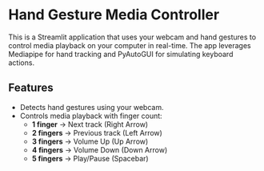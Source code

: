 # Hand Gesture Media Controller

This is a Streamlit application that uses your webcam and hand gestures to control media playback on your computer in real-time. The app leverages Mediapipe for hand tracking and PyAutoGUI for simulating keyboard actions.

## Features
- Detects hand gestures using your webcam.
- Controls media playback with finger count:
  - **1 finger** → Next track (Right Arrow)
  - **2 fingers** → Previous track (Left Arrow)
  - **3 fingers** → Volume Up (Up Arrow)
  - **4 fingers** → Volume Down (Down Arrow)
  - **5 fingers** → Play/Pause (Spacebar)


